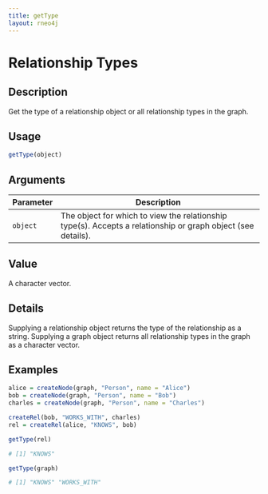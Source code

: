 ```yaml
---
title: getType
layout: rneo4j
---
```


# Relationship Types

## Description

Get the type of a relationship object or all relationship types in the graph.

## Usage

```r
getType(object)
```

## Arguments

| Parameter | Description     |
| --------- | --------------- |
| `object`  | The object for which to view the relationship type(s). Accepts a relationship or graph object (see details). |

## Value

A character vector.

## Details

Supplying a relationship object returns the type of the relationship as a string. Supplying a graph object returns all relationship types in the graph as a character vector. 

## Examples

```r
alice = createNode(graph, "Person", name = "Alice")
bob = createNode(graph, "Person", name = "Bob")
charles = createNode(graph, "Person", name = "Charles")

createRel(bob, "WORKS_WITH", charles)
rel = createRel(alice, "KNOWS", bob)

getType(rel)

# [1] "KNOWS"

getType(graph)

# [1] "KNOWS" "WORKS_WITH"
```


